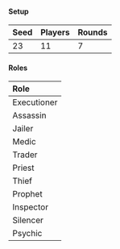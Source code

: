 #### Setup
| Seed | Players | Rounds  |
| :----| :-------| :------ |
| 23   | 11      | 7       |

#### Roles
| Role         |
| :----------- |
| Executioner  |
| Assassin     |
| Jailer       |
| Medic        |
| Trader       |
| Priest       |
| Thief        |
| Prophet      |
| Inspector    |
| Silencer     |
| Psychic      |